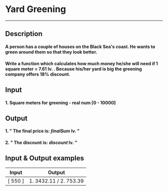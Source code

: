 # Yard Greening
---

## Description
#### A person has a couple of houses on the Black Sea's coast. He wants to green around them so that they look better.
#### Write a function which calculates how much money he/she will need if **1 square meter = 7.61 lv.** . Because his/her yard is big the greening company offers 18% discount.

## Input
#### 1. Square meters for greening - real num [0 - 10000]

## Output
#### 1. " The final price is: _**finalSum**_ lv. "
#### 2. " The discount is: _**discount**_ lv. "

## Input & Output examples
|   Input   |          Output         |
| --------- | :---------------------: |
|  [ 550 ]  | 1. 3432.11 / 2. 753.39  |